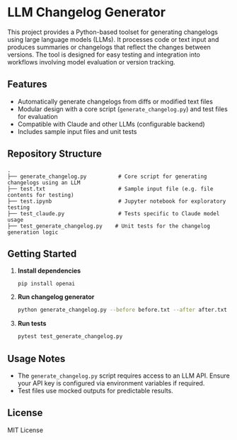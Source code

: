 # LLM Changelog Generator

This project provides a Python-based toolset for generating changelogs using large language models (LLMs). It processes code or text input and produces summaries or changelogs that reflect the changes between versions. The tool is designed for easy testing and integration into workflows involving model evaluation or version tracking.

## Features

- Automatically generate changelogs from diffs or modified text files
- Modular design with a core script (`generate_changelog.py`) and test files for evaluation
- Compatible with Claude and other LLMs (configurable backend)
- Includes sample input files and unit tests

## Repository Structure

```
.
├── generate_changelog.py          # Core script for generating changelogs using an LLM
├── test.txt                       # Sample input file (e.g. file contents for testing)
├── test.ipynb                     # Jupyter notebook for exploratory testing
├── test_claude.py                 # Tests specific to Claude model usage
├── test_generate_changelog.py    # Unit tests for the changelog generation logic
```

## Getting Started

1. **Install dependencies**
   ```
   pip install openai
   ```

2. **Run changelog generator**
   ```bash
   python generate_changelog.py --before before.txt --after after.txt
   ```

3. **Run tests**
   ```bash
   pytest test_generate_changelog.py
   ```

## Usage Notes

- The `generate_changelog.py` script requires access to an LLM API. Ensure your API key is configured via environment variables if required.
- Test files use mocked outputs for predictable results.

## License

MIT License
